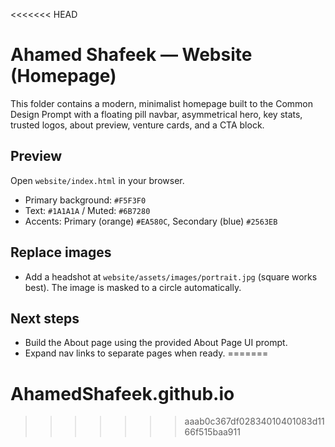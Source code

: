 <<<<<<< HEAD
# Ahamed Shafeek — Website (Homepage)

This folder contains a modern, minimalist homepage built to the Common Design Prompt with a floating pill navbar, asymmetrical hero, key stats, trusted logos, about preview, venture cards, and a CTA block.

## Preview

Open `website/index.html` in your browser.

- Primary background: `#F5F3F0`
- Text: `#1A1A1A` / Muted: `#6B7280`
- Accents: Primary (orange) `#EA580C`, Secondary (blue) `#2563EB`

## Replace images

- Add a headshot at `website/assets/images/portrait.jpg` (square works best). The image is masked to a circle automatically.

## Next steps

- Build the About page using the provided About Page UI prompt.
- Expand nav links to separate pages when ready.
=======
# AhamedShafeek.github.io
>>>>>>> aaab0c367df02834010401083d1166f515baa911
